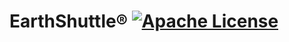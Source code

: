 # EarthShuttle® [![Apache License](https://img.shields.io/badge/license-Apache-blue.svg)](https://github.com/SequomicsCorporation/EarthShuttle/blob/master/LICENSE)
